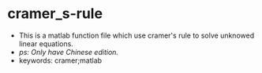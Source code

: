 # cramer_s-rule #

- This is a matlab function file which use cramer's rule to solve unknowed linear equations.
- *ps: Only have Chinese edition.*
- keywords: cramer;matlab
